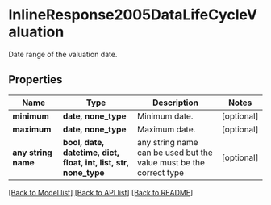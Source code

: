 # InlineResponse2005DataLifeCycleValuation

Date range of the valuation date.

## Properties
Name | Type | Description | Notes
------------ | ------------- | ------------- | -------------
**minimum** | **date, none_type** | Minimum date. | [optional] 
**maximum** | **date, none_type** | Maximum date. | [optional] 
**any string name** | **bool, date, datetime, dict, float, int, list, str, none_type** | any string name can be used but the value must be the correct type | [optional]

[[Back to Model list]](../README.md#documentation-for-models) [[Back to API list]](../README.md#documentation-for-api-endpoints) [[Back to README]](../README.md)



